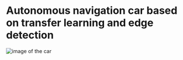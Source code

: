 # **Autonomous navigation car based on transfer learning and edge detection**
![image of the car](https://github.com/Wilfried-Sun/Unirail/blob/e04c681f30cb6ecac2880f560926ab90eb5da07b/Robot/images/Robot2.jpg)

